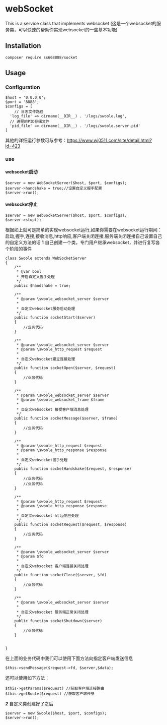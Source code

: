 # webSocket
This is a service class that implements websocket (这是一个websocket的服务类，可以快速的帮助你实现websocket的一些基本功能)

## Installation<br>
```
composer require ss668888/socket
```

## Usage<br>

### Configuration<br>
```
$host = '0.0.0.0';
$port = '8888';
$configs = [
    // 日志文件路径
  'log_file' => dirname(__DIR__) . '/logs/swoole.log',
  // 进程的PID存储文件
  'pid_file' => dirname(__DIR__) . '/logs/swoole.server.pid'
]
```
其他的详细运行参数可与参考：https://www.wj0511.com/site/detail.html?id=423

### use<br>

#### websocket启动<br>
```
$server = new WebSocketServer($host, $port, $configs);
$server->handshake = true;//设置自定义握手配置
$server->run();
```

#### websocket停止<br>
```
$server = new WebSocketServer($host, $port, $configs);
$server->stop();
```

根据如上就可是简单的实现websocket运行,如果你需要在websocket运行期间：启动,握手,连接,接收消息,http响应,客户端关闭连接,服务端关闭连接自己设置自己的自定义方法的话
**1**
自己创建一个类，专门用户继承websocket，并进行复写各个阶段的事件
```
class Swoole extends WebSocketServer
{
    /**
     * @var bool 
     * 开启自定义握手处理
     */
    public $handshake = true;

    /**
     * @param \swoole_websocket_server $server
     * 
     * 自定义websocket服务启动处理
     */
    public function socketStart($server)
    {
        //业务代码
    }

    /**
     * @param \swoole_websocket_server $server
     * @param \swoole_http_request $request
     * 
     * 自定义websocket建立连接处理
     */
    public function socketOpen($server, $request)
    {
        //业务代码
    }

    /**
     * @param \swoole_websocket_server $server
     * @param \swoole_websocket_frame $frame
     * 
     * 自定义websocket 接受客户端消息处理
     */
    public function socketMessage($server, $frame)
    {
        //业务代码
    }

    /**
     * @param \swoole_http_request $request
     * @param \swoole_http_response $response
     * 
     * 自定义websocket握手处理
     */
    public function socketHandshake($request, $response)
    {
        //业务代码
        //业务代码
    }

    /**
     * @param \swoole_http_request $request
     * @param \swoole_http_response $response
     * 
     * 自定义websocket http响应处理
     */
    public function socketRequest($request, $response)
    {
        //业务代码
    }

    /**
     * @param \swoole_websocket_server $server
     * @param $fd
     * 
     * 自定义websocket 客户端连接关闭处理
     */
    public function socketClose($server, $fd)
    {
        //业务代码
    }

    /**
     * @param \swoole_websocket_server $server
     * 
     * 自定义websocket 服务端正常关闭处理
     */
    public function socketShutdown($server)
    {
        //业务代码
    }


}
```
在上面的业务代码中我们可以使用下面方法向指定客户端发送信息
```
$this->sendMessage($request->fd, $server,$data);
```
还可以使用如下方法：
```
$this->getParams($request) //获取客户端连接路由
$this->getRoute($request) //获取客户端传参
```
***2***
自定义类创建好了之后
```
$server = new Swoole($host, $port, $configs);
$server->run();
```

